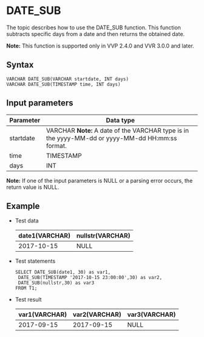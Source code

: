 # DATE\_SUB

The topic describes how to use the DATE\_SUB function. This function subtracts specific days from a date and then returns the obtained date.

**Note:** This function is supported only in VVP 2.4.0 and VVR 3.0.0 and later.

## Syntax

```
VARCHAR DATE_SUB(VARCHAR startdate, INT days)
VARCHAR DATE_SUB(TIMESTAMP time, INT days)
```

## Input parameters

|Parameter|Data type|
|---------|---------|
|startdate|VARCHAR **Note:** A date of the VARCHAR type is in the yyyy-MM-dd or yyyy-MM-dd HH:mm:ss format. |
|time|TIMESTAMP|
|days|INT|

**Note:** If one of the input parameters is NULL or a parsing error occurs, the return value is NULL.

## Example

-   Test data

    |date1\(VARCHAR\)|nullstr\(VARCHAR\)|
    |----------------|------------------|
    |2017-10-15|NULL|

-   Test statements

    ```
    SELECT DATE_SUB(date1, 30) as var1,
     DATE_SUB(TIMESTAMP '2017-10-15 23:00:00',30) as var2,
     DATE_SUB(nullstr,30) as var3
    FROM T1;
    ```

-   Test result

    |var1\(VARCHAR\)|var2\(VARCHAR\)|var3\(VARCHAR\)|
    |---------------|---------------|---------------|
    |2017-09-15|2017-09-15|NULL|



